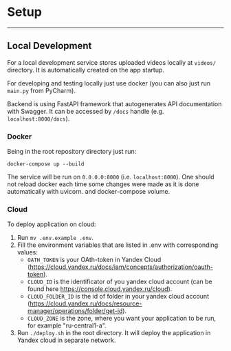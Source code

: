 # Setup
___

## Local Development
For a local development service stores uploaded videos locally at `videos/` directory.
It is automatically created on the app startup.

For developing and testing locally just use docker (you can also just run `main.py`
from PyCharm).

Backend is using FastAPI framework that autogenerates API documentation with Swagger.
It can be accessed by `/docs` handle (e.g. `localhost:8000/docs`).

### Docker
Being in the root repository directory just run:
```shell
docker-compose up --build
```
The service will be run on `0.0.0.0:8000` (i.e. `localhost:8000`). One should not 
reload docker each time some changes were made as it is done automatically with uvicorn.
and docker-compose volume.

### Cloud
To deploy application on cloud:
1. Run `mv .env.example .env`. 
2. Fill the environment variables that are listed in .env with corresponding values: 
    - `OATH_TOKEN` is your OAth-token in Yandex Cloud (https://cloud.yandex.ru/docs/iam/concepts/authorization/oauth-token).
    - `CLOUD_ID` is the identificator of you yandex cloud account (can be found here https://console.cloud.yandex.ru/cloud).
    - `CLOUD_FOLDER_ID` is the id of folder in your yandex cloud account (https://cloud.yandex.ru/docs/resource-manager/operations/folder/get-id).
    - `CLOUD_ZONE` is the zone, where you want your application to be run, for example "ru-central1-a".
3. Run `./deploy.sh` in the root directory. It will deploy the application in Yandex cloud in separate network.
                               
